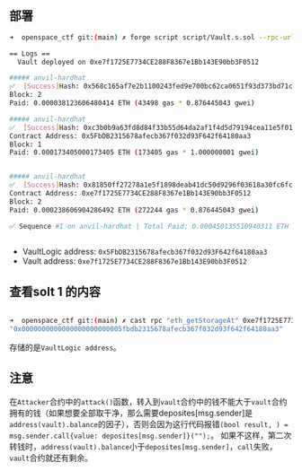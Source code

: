 ## 部署
```sh
➜  openspace_ctf git:(main) ✗ forge script script/Vault.s.sol --rpc-url http://127.0.0.1:8545 --broadcast

== Logs ==
  Vault deployed on 0xe7f1725E7734CE288F8367e1Bb143E90bb3F0512

##### anvil-hardhat
✅  [Success]Hash: 0x568c165af7e2b1100243fed9e700bc62ca0651f93d373bd71cbe5adc64a9462e
Block: 2
Paid: 0.000038123606480414 ETH (43498 gas * 0.876445043 gwei)

##### anvil-hardhat
✅  [Success]Hash: 0xc3b0b9a63fd8d84f33b55d64da2af1f4d5d79194cea11e5f0180373c9e390982
Contract Address: 0x5FbDB2315678afecb367f032d93F642f64180aa3
Block: 1
Paid: 0.000173405000173405 ETH (173405 gas * 1.000000001 gwei)


##### anvil-hardhat
✅  [Success]Hash: 0x81850ff27278a1e5f1898deab41dc50d9296f03618a30fc6fcc81f9bd1964fb9
Contract Address: 0xe7f1725E7734CE288F8367e1Bb143E90bb3F0512
Block: 2
Paid: 0.000238606904286492 ETH (272244 gas * 0.876445043 gwei)

✅ Sequence #1 on anvil-hardhat | Total Paid: 0.000450135510940311 ETH (489147 gas * avg 0.917630029 gwei)
                                                                                                                                                
```
- VaultLogic address: `0x5FbDB2315678afecb367f032d93F642f64180aa3`
- Vault address: `0xe7f1725E7734CE288F8367e1Bb143E90bb3F0512`

## 查看solt 1 的内容
```sh

➜  openspace_ctf git:(main) ✗ cast rpc "eth_getStorageAt" 0xe7f1725E7734CE288F8367e1Bb143E90bb3F0512 0x1 latest                                
"0x0000000000000000000000005fbdb2315678afecb367f032d93f642f64180aa3"
```
存储的是`VaultLogic address`。

## 注意
在`Attacker`合约中的`attack()`函数，转入到`vault`合约中的钱不能大于`vault`合约拥有的钱（如果想要全部取干净，那么需要deposites[msg.sender]是`address(vault).balance`的因子），否则会因为这行代码报错`(bool result, ) = msg.sender.call{value: deposites[msg.sender]}("");`。
如果不这样，第二次转钱时，`address(vault).balance`小于`deposites[msg.sender]`，`call`失败，`vault`合约就还有剩余。